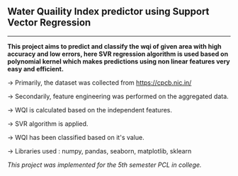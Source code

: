 ## Water Quaility Index predictor using Support Vector Regression
***

__This project aims to predict and classify the wqi of given area with high accuracy and low errors, here SVR regression algorithm is used based on polynomial kernel which makes predictions using non linear features very easy and efficient.__

-> Primarily, the dataset was collected from https://cpcb.nic.in/

-> Secondarily, feature engineering was performed on the aggregated data.

-> WQI is calculated based on the independent features.

-> SVR algorithm is applied.

-> WQI has been classified based on it's value.

-> Libraries used : numpy, pandas, seaborn, matplotlib, sklearn

_This project was implemented for the 5th semester PCL in college._

